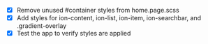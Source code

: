 - [x] Remove unused #container styles from home.page.scss
- [x] Add styles for ion-content, ion-list, ion-item, ion-searchbar, and .gradient-overlay
- [x] Test the app to verify styles are applied
